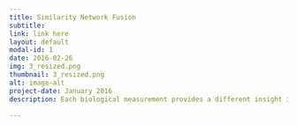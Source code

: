 ```yaml
---
title: Similarity Network Fusion
subtitle:  
link: link here
layout: default
modal-id: 1
date: 2016-02-26
img: 3_resized.png
thumbnail: 3_resized.png
alt: image-alt
project-date: January 2016
description: Each biological measurement provides a different insight into the mechanisms and causes behind diseases and biological processes. Our Similarity Network Fusion (SNF) approach combines multiple biological datasets by representing each  data type as a similarity network over samples and then fusing these networks into one global network using non-linear cross diffusion process. (Wang et al, Nature Methods 2014). The code and data are here

---
```

